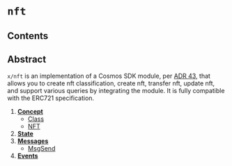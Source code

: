 <!--
order: 0
title: NFT Overview
parent:
  title: "nft"
-->

# `nft`

## Contents

## Abstract

`x/nft` is an implementation of a Cosmos SDK module, per [ADR 43](https://github.com/cosmos/cosmos-sdk/blob/main/docs/architecture/adr-043-nft-module.md), that allows you to create nft classification, create nft, transfer nft, update nft, and support various queries by integrating the module. It is fully compatible with the ERC721 specification.

1. **[Concept](01_concepts.md)**
    * [Class](01_concepts.md#Class)
    * [NFT](01_concepts.md#NFT)
2. **[State](02_state.md)**
3. **[Messages](03_messages.md)**
    * [MsgSend](03_messages.md#MsgSend)
4. **[Events](04_events.md)**
